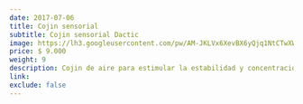 ```yaml
---
date: 2017-07-06
title: Cojin sensorial
subtitle: Cojin sensorial Dactic
image: https://lh3.googleusercontent.com/pw/AM-JKLVx6XevBX6yQjq1NtCTwXWT8dvtXl2jl4jW1jW2c9ez0A5wzJgrqrRUOyfF5lo1a_S9NPm7TdHWFIm_iEfQzAyfuAqiie3ndnUYgUsCTCx3HvlZFX6wiamjeexcOcB9Z2EXhZQfbf9zNM4RrEvC5jHamw=w623-h621-no?authuser=0
price: $ 9.000
weight: 9
description: Cojin de aire para estimular la estabilidad y concentracion. Incluye bombin
link: 
exclude: false
---
```

